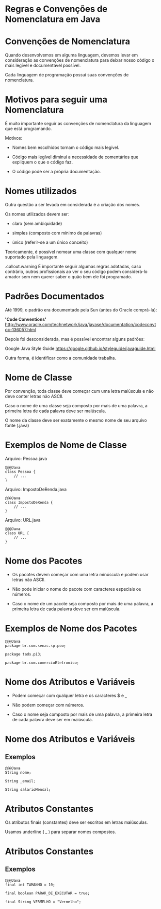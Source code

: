 <!SLIDE section center>
# Regras e Convenções de Nomenclatura em Java


<!SLIDE>
# Convenções de Nomenclatura

Quando desenvolvemos em alguma linguagem, devemos levar em consideração 
as convenções de nomenclatura para deixar nosso código o mais legível e documentável possível.

Cada linguagem de programação possui suas convenções de nomenclatura.




<!SLIDE>
# Motivos para seguir uma Nomenclatura

É muito importante seguir as convenções de nomenclatura da linguagem que está programando.

Motivos:

* Nomes bem escolhidos tornam o código mais legível.

* Código mais legível diminui a necessidade de comentários que expliquem o que o código faz.

* O código pode ser a própria documentação.



<!SLIDE>
# Nomes utilizados

Outra questão a ser levada em considerada é a criação dos nomes.

Os nomes utilizados devem ser:

* claro (sem ambiquidade)

* simples (composto com mínimo de palavras)

* único (referir-se a um único conceito)


Teoricamente, é possível nomear uma classe com qualquer nome suportado pela linguagem. 

.callout.warning É importante seguir algumas regras adotadas, caso contrário, 
outros profissionais ao ver o seu código podem considerá-lo amador sem nem querer saber o quão bem ele foi programado.

<!SLIDE>
# Padrões Documentados


Até 1999, o padrão era documentado pela Sun (antes do Oracle comprá-la):

**'Code Conventions'**
http://www.oracle.com/technetwork/java/javase/documentation/codeconvtoc-136057.html

Depois foi desconsiderada, mas é possível encontrar alguns padrões:

Google Java Style Guide
https://google.github.io/styleguide/javaguide.html

Outra forma, é identificar como a comunidade trabalha.




<!SLIDE>
# Nome de Classe

Por convenção, toda classe deve começar cum uma letra maiúscula e não deve conter letras não ASCII.

Caso o nome de uma classe seja composto por mais de uma palavra, a primeira letra de cada palavra deve ser maiúscula.

O nome da classe deve ser exatamente o mesmo nome de seu arquivo fonte (.java)






<!SLIDE>
# Exemplos de Nome de Classe

Arquivo: Pessoa.java

    @@@Java
    class Pessoa {
        // ...
    }

Arquivo: ImpostoDeRenda.java

    @@@Java
    class ImpostoDeRenda {
        // ...
    }

Arquivo: URL.java

    @@@Java
    class URL {
        // ...
    }




<!SLIDE>
# Nome dos Pacotes

* Os pacotes devem começar com uma letra minúscula e podem usar letras não ASCII. 

* Não pode iniciar o nome do pacote com caracteres especiais ou números.

* Caso o nome de um pacote seja composto por mais de uma palavra, a primeira letra de cada palavra deve ser em maiúscula.




<!SLIDE>
# Exemplos de Nome dos Pacotes

    @@@Java
    package br.com.senac.sp.poo;

    package tads.pi3;

    package br.com.comercioEletronico;





<!SLIDE>
# Nome dos Atributos e Variáveis

* Podem começar com qualquer letra e os caracteres $ e \_

* Não podem começar com números.

* Caso o nome seja composto por mais de uma palavra, a primeira letra de cada palavra deve ser em maiúscula.




<!SLIDE>
# Nome dos Atributos e Variáveis
## Exemplos

    @@@Java
    String nome;
    
    String _email;

    String salarioMensal;
    


<!SLIDE>
# Atributos Constantes

Os atributos finais (constantes) deve ser escritos em letras maiúsculas.

Usamos underline ( _ ) para separar nomes compostos.


<!SLIDE>
# Atributos Constantes
## Exemplos

    @@@Java
    final int TAMANHO = 10;
    
    final boolean PARAR_DE_EXECUTAR = true;
    
    final String VERMELHO = "Vermelho";
    
